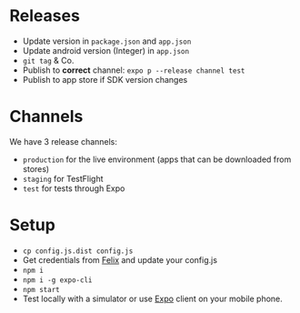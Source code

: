 # Releases

- Update version in `package.json` and `app.json`
- Update android version (Integer) in `app.json`
- `git tag` & Co.
- Publish to **correct** channel: `expo p --release channel test`
- Publish to app store if SDK version changes

# Channels

We have 3 release channels: 
- `production` for the live environment (apps that can be downloaded from stores)
- `staging` for TestFlight
- `test` for tests through Expo

# Setup

- `cp config.js.dist config.js`
- Get credentials from [Felix](mailto:felix@joinbox.com) and update your config.js
- `npm i`
- `npm i -g expo-cli`
- `npm start`
- Test locally with a simulator or use [Expo](https://expo.io/) client on your mobile phone. 

